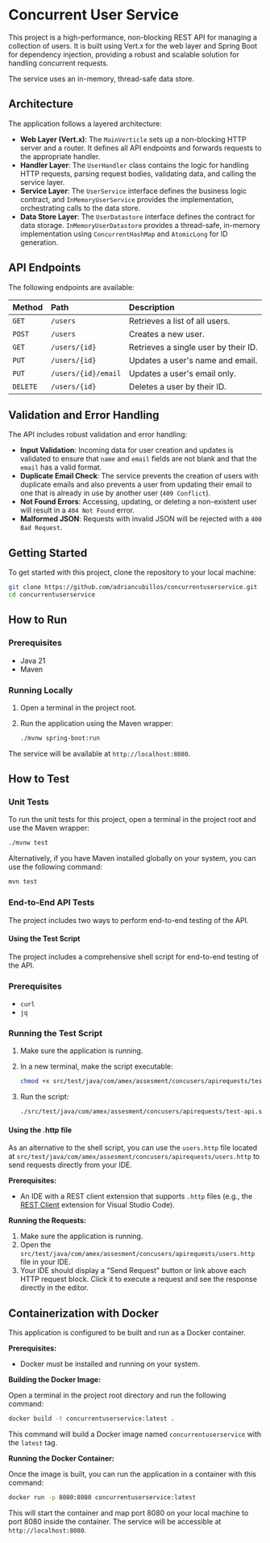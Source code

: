 # Concurrent User Service

This project is a high-performance, non-blocking REST API for managing a collection of users. It is built using Vert.x for the web layer and Spring Boot for dependency injection, providing a robust and scalable solution for handling concurrent requests.

The service uses an in-memory, thread-safe data store.

## Architecture

The application follows a layered architecture:

-   **Web Layer (Vert.x)**: The `MainVerticle` sets up a non-blocking HTTP server and a router. It defines all API endpoints and forwards requests to the appropriate handler.
-   **Handler Layer**: The `UserHandler` class contains the logic for handling HTTP requests, parsing request bodies, validating data, and calling the service layer.
-   **Service Layer**: The `UserService` interface defines the business logic contract, and `InMemoryUserService` provides the implementation, orchestrating calls to the data store.
-   **Data Store Layer**: The `UserDatastore` interface defines the contract for data storage. `InMemoryUserDatastore` provides a thread-safe, in-memory implementation using `ConcurrentHashMap` and `AtomicLong` for ID generation.

## API Endpoints

The following endpoints are available:

| Method   | Path                | Description                          |
| :------- | :------------------ | :----------------------------------- |
| `GET`    | `/users`            | Retrieves a list of all users.       |
| `POST`   | `/users`            | Creates a new user.                  |
| `GET`    | `/users/{id}`       | Retrieves a single user by their ID. |
| `PUT`    | `/users/{id}`       | Updates a user's name and email.     |
| `PUT`    | `/users/{id}/email` | Updates a user's email only.         |
| `DELETE` | `/users/{id}`       | Deletes a user by their ID.          |

## Validation and Error Handling

The API includes robust validation and error handling:

-   **Input Validation**: Incoming data for user creation and updates is validated to ensure that `name` and `email` fields are not blank and that the `email` has a valid format.
-   **Duplicate Email Check**: The service prevents the creation of users with duplicate emails and also prevents a user from updating their email to one that is already in use by another user (`409 Conflict`).
-   **Not Found Errors**: Accessing, updating, or deleting a non-existent user will result in a `404 Not Found` error.
-   **Malformed JSON**: Requests with invalid JSON will be rejected with a `400 Bad Request`.

## Getting Started

To get started with this project, clone the repository to your local machine:

```sh
git clone https://github.com/adriancubillos/concurrentuserservice.git
cd concurrentuserservice
```

## How to Run

### Prerequisites

-   Java 21
-   Maven

### Running Locally

1.  Open a terminal in the project root.
2.  Run the application using the Maven wrapper:

    ```sh
    ./mvnw spring-boot:run
    ```

The service will be available at `http://localhost:8080`.

## How to Test

### Unit Tests

To run the unit tests for this project, open a terminal in the project root and use the Maven wrapper:

```sh
./mvnw test
```

Alternatively, if you have Maven installed globally on your system, you can use the following command:

```sh
mvn test
```

### End-to-End API Tests

The project includes two ways to perform end-to-end testing of the API.

#### Using the Test Script

The project includes a comprehensive shell script for end-to-end testing of the API.

### Prerequisites

-   `curl`
-   `jq`

### Running the Test Script

1.  Make sure the application is running.
2.  In a new terminal, make the script executable:

    ```sh
    chmod +x src/test/java/com/amex/assesment/concusers/apirequests/test-api.sh
    ```

3.  Run the script:

    ```sh
    ./src/test/java/com/amex/assesment/concusers/apirequests/test-api.sh
    ```

#### Using the .http file

As an alternative to the shell script, you can use the `users.http` file located at `src/test/java/com/amex/assesment/concusers/apirequests/users.http` to send requests directly from your IDE.

**Prerequisites:**

- An IDE with a REST client extension that supports `.http` files (e.g., the [REST Client](https://marketplace.visualstudio.com/items?itemName=humao.rest-client) extension for Visual Studio Code).

**Running the Requests:**

1.  Make sure the application is running.
2.  Open the `src/test/java/com/amex/assesment/concusers/apirequests/users.http` file in your IDE.
3.  Your IDE should display a "Send Request" button or link above each HTTP request block. Click it to execute a request and see the response directly in the editor.

## Containerization with Docker

This application is configured to be built and run as a Docker container.

**Prerequisites:**
- Docker must be installed and running on your system.

**Building the Docker Image:**

Open a terminal in the project root directory and run the following command:

```sh
docker build -t concurrentuserservice:latest .
```

This command will build a Docker image named `concurrentuserservice` with the `latest` tag.

**Running the Docker Container:**

Once the image is built, you can run the application in a container with this command:

```sh
docker run -p 8080:8080 concurrentuserservice:latest
```

This will start the container and map port 8080 on your local machine to port 8080 inside the container. The service will be accessible at `http://localhost:8080`.
